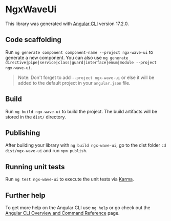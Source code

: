 # NgxWaveUi

This library was generated with [Angular CLI](https://github.com/angular/angular-cli) version 17.2.0.

## Code scaffolding

Run `ng generate component component-name --project ngx-wave-ui` to generate a new component. You can also use `ng generate directive|pipe|service|class|guard|interface|enum|module --project ngx-wave-ui`.
> Note: Don't forget to add `--project ngx-wave-ui` or else it will be added to the default project in your `angular.json` file. 

## Build

Run `ng build ngx-wave-ui` to build the project. The build artifacts will be stored in the `dist/` directory.

## Publishing

After building your library with `ng build ngx-wave-ui`, go to the dist folder `cd dist/ngx-wave-ui` and run `npm publish`.

## Running unit tests

Run `ng test ngx-wave-ui` to execute the unit tests via [Karma](https://karma-runner.github.io).

## Further help

To get more help on the Angular CLI use `ng help` or go check out the [Angular CLI Overview and Command Reference](https://angular.io/cli) page.
